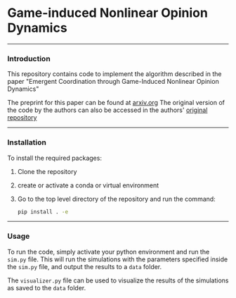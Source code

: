 # Game-induced Nonlinear Opinion Dynamics

---
### Introduction

This repository contains code to implement the algorithm described in the paper "Emergent Coordination through Game-Induced Nonlinear Opinion Dynamics"

The preprint for this paper can be found at [arxiv.org](https://arxiv.org/abs/2304.02687)
The original version of the code by the authors can also be accessed in the authors' [original repository](https://github.com/SafeRoboticsLab/opinion_game)

---
### Installation

To install the required packages:

1. Clone the repository
2. create or activate a conda or virtual environment
3. Go to the top level directory of the repository and run the command:

    ```bash
    pip install . -e
    ```

---

### Usage

To run the code, simply activate your python environment and run the `sim.py` file.
This will run the simulations with the parameters specified inside the `sim.py` file, and output the results to a `data` folder.

The `visualizer.py` file can be used to visualize the results of the simulations as saved to the `data` folder.

